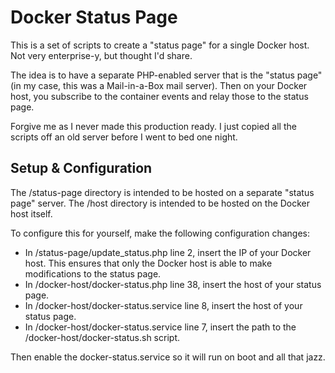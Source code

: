 # Docker Status Page

This is a set of scripts to create a "status page" for a single Docker host. Not very enterprise-y, but thought I'd share.

The idea is to have a separate PHP-enabled server that is the "status page" (in my case, this was a Mail-in-a-Box mail server). Then on your Docker host, you subscribe to the container events and relay those to the status page.

Forgive me as I never made this production ready. I just copied all the scripts off an old server before I went to bed one night.

## Setup & Configuration

The /status-page directory is intended to be hosted on a separate "status page" server. The /host directory is intended to be hosted on the Docker host itself.

To configure this for yourself, make the following configuration changes:

 - In /status-page/update_status.php line 2, insert the IP of your Docker host. This ensures that only the Docker host is able to make modifications to the status page.
 - In /docker-host/docker-status.php line 38, insert the host of your status page.
 - In /docker-host/docker-status.service line 8, insert the host of your status page.
 - In /docker-host/docker-status.service line 7, insert the path to the /docker-host/docker-status.sh script.

Then enable the docker-status.service so it will run on boot and all that jazz.
